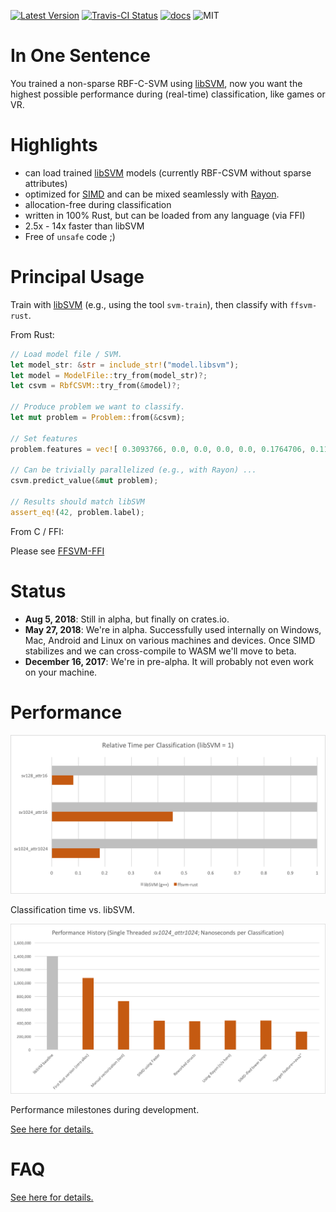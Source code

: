[![Latest Version]][crates.io]
[![Travis-CI Status]][travis]
[![docs]][docs.rs]
![MIT]

# In One Sentence

You trained a non-sparse RBF-C-SVM using [libSVM](https://github.com/cjlin1/libsvm), now you want the highest possible performance during (real-time) classification, like games or VR.



# Highlights

* can load trained [libSVM](https://github.com/cjlin1/libsvm) models (currently  RBF-CSVM without sparse attributes)
* optimized for [SIMD](https://github.com/rust-lang/rfcs/pull/2366) and can be mixed seamlessly with [Rayon](https://github.com/rayon-rs/rayon).
* allocation-free during classification
* written in 100% Rust, but can be loaded from any language (via FFI)
* 2.5x - 14x faster than libSVM
* Free of `unsafe` code ;)


# Principal Usage

Train with [libSVM](https://github.com/cjlin1/libsvm) (e.g., using the tool `svm-train`), then classify with `ffsvm-rust`.

From Rust:

```rust
// Load model file / SVM.
let model_str: &str = include_str!("model.libsvm");
let model = ModelFile::try_from(model_str)?;
let csvm = RbfCSVM::try_from(&model)?;

// Produce problem we want to classify.
let mut problem = Problem::from(&csvm);

// Set features
problem.features = vec![ 0.3093766, 0.0, 0.0, 0.0, 0.0, 0.1764706, 0.1137485 ];

// Can be trivially parallelized (e.g., with Rayon) ...
csvm.predict_value(&mut problem);

// Results should match libSVM
assert_eq!(42, problem.label);
```

From C / FFI:

Please see [FFSVM-FFI](https://github.com/ralfbiedert/ffsvm-ffi)


# Status

* **Aug 5, 2018**: Still in alpha, but finally on crates.io.
* **May 27, 2018**: We're in alpha. Successfully used internally on Windows, Mac, Android and Linux
on various machines and devices. Once SIMD stabilizes and we can cross-compile to WASM
we'll move to beta.
* **December 16, 2017**: We're in pre-alpha. It will probably not even work on your machine.


# Performance

![performance](docs/performance_relative.v3.png)

Classification time vs. libSVM.

![performance](docs/performance_history.v3.png)

Performance milestones during development.

[See here for details.](https://github.com/ralfbiedert/ffsvm-rust/blob/master/docs/performance.adoc)



# FAQ

[See here for details.](https://github.com/ralfbiedert/ffsvm-rust/blob/master/docs/FAQ.adoc)


[travis]: https://travis-ci.org/ralfbiedert/ffsvm-rust
[Travis-CI Status]: https://travis-ci.org/ralfbiedert/ffsvm-rust.svg?branch=master
[Latest Version]: https://img.shields.io/crates/v/ffsvm.svg
[crates.io]: https://crates.io/crates/ffsvm
[MIT]: https://img.shields.io/badge/license-MIT-blue.svg
[docs]: https://docs.rs/ffsvm/badge.svg
[docs.rs]: https://docs.rs/ffsvm/
